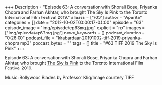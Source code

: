 +++
Description = "Episode 63: A conversation with Shonali Bose, Priyanka Chopra and Farhan Akhtar, who brought The Sky Is Pink to the Toronto International Film Festival 2019."
aliases = ["/63"]
author = "Aparita"
categories = []
date = "2019-10-02T00:00:17-04:00"
episode = "63"
episode_image = "img/episode/ep63mq.jpg"
explicit = "no"
images = ["img/episode/ep63mq.jpg"]
news_keywords = []
podcast_duration = "0:26:00"
podcast_file = "khabardaar-20191002-tiff-2019-priyanka-chopra.mp3"
podcast_bytes = ""
tags = []
title = "#63 TIFF 2019 The Sky Is Pink"
+++

Episode 63: A conversation with Shonali Bose, Priyanka Chopra and Farhan Akhtar, who brought [The Sky Is Pink](https://www.youtube.com/watch?v=prwUFBsDRLk) to the Toronto International Film Festival 2019.

Music: Bollywood Blades by Professor Kliq/Image courtesy TIFF